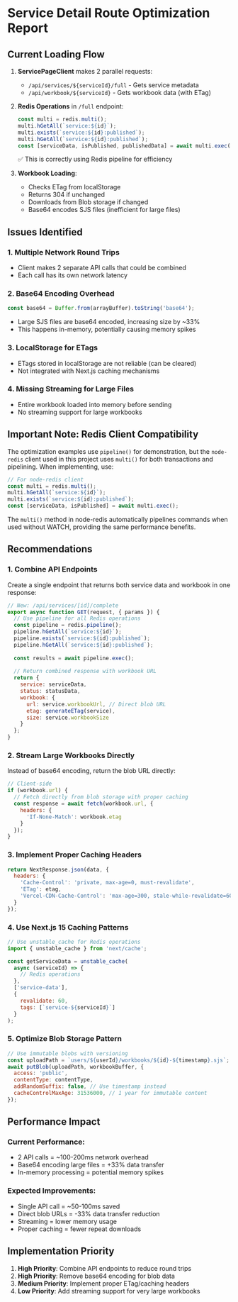 # Service Detail Route Optimization Report

## Current Loading Flow

1. **ServicePageClient** makes 2 parallel requests:
   - `/api/services/${serviceId}/full` - Gets service metadata
   - `/api/workbook/${serviceId}` - Gets workbook data (with ETag)

2. **Redis Operations** in `/full` endpoint:
   ```javascript
   const multi = redis.multi();
   multi.hGetAll(`service:${id}`);
   multi.exists(`service:${id}:published`);
   multi.hGetAll(`service:${id}:published`);
   const [serviceData, isPublished, publishedData] = await multi.exec();
   ```
   ✅ This is correctly using Redis pipeline for efficiency

3. **Workbook Loading**:
   - Checks ETag from localStorage
   - Returns 304 if unchanged
   - Downloads from Blob storage if changed
   - Base64 encodes SJS files (inefficient for large files)

## Issues Identified

### 1. Multiple Network Round Trips
- Client makes 2 separate API calls that could be combined
- Each call has its own network latency

### 2. Base64 Encoding Overhead
```javascript
const base64 = Buffer.from(arrayBuffer).toString('base64');
```
- Large SJS files are base64 encoded, increasing size by ~33%
- This happens in-memory, potentially causing memory spikes

### 3. LocalStorage for ETags
- ETags stored in localStorage are not reliable (can be cleared)
- Not integrated with Next.js caching mechanisms

### 4. Missing Streaming for Large Files
- Entire workbook loaded into memory before sending
- No streaming support for large workbooks

## Important Note: Redis Client Compatibility

The optimization examples use `pipeline()` for demonstration, but the `node-redis` client used in this project uses `multi()` for both transactions and pipelining. When implementing, use:

```javascript
// For node-redis client
const multi = redis.multi();
multi.hGetAll(`service:${id}`);
multi.exists(`service:${id}:published`);
const [serviceData, isPublished] = await multi.exec();
```

The `multi()` method in node-redis automatically pipelines commands when used without WATCH, providing the same performance benefits.

## Recommendations

### 1. Combine API Endpoints
Create a single endpoint that returns both service data and workbook in one response:

```javascript
// New: /api/services/[id]/complete
export async function GET(request, { params }) {
  // Use pipeline for all Redis operations
  const pipeline = redis.pipeline();
  pipeline.hGetAll(`service:${id}`);
  pipeline.exists(`service:${id}:published`);
  pipeline.hGetAll(`service:${id}:published`);
  
  const results = await pipeline.exec();
  
  // Return combined response with workbook URL
  return {
    service: serviceData,
    status: statusData,
    workbook: {
      url: service.workbookUrl, // Direct blob URL
      etag: generateETag(service),
      size: service.workbookSize
    }
  };
}
```

### 2. Stream Large Workbooks Directly
Instead of base64 encoding, return the blob URL directly:

```javascript
// Client-side
if (workbook.url) {
  // Fetch directly from blob storage with proper caching
  const response = await fetch(workbook.url, {
    headers: {
      'If-None-Match': workbook.etag
    }
  });
}
```

### 3. Implement Proper Caching Headers
```javascript
return NextResponse.json(data, {
  headers: {
    'Cache-Control': 'private, max-age=0, must-revalidate',
    'ETag': etag,
    'Vercel-CDN-Cache-Control': 'max-age=300, stale-while-revalidate=60'
  }
});
```

### 4. Use Next.js 15 Caching Patterns
```javascript
// Use unstable_cache for Redis operations
import { unstable_cache } from 'next/cache';

const getServiceData = unstable_cache(
  async (serviceId) => {
    // Redis operations
  },
  ['service-data'],
  {
    revalidate: 60,
    tags: [`service-${serviceId}`]
  }
);
```

### 5. Optimize Blob Storage Pattern
```javascript
// Use immutable blobs with versioning
const uploadPath = `users/${userId}/workbooks/${id}-${timestamp}.sjs`;
await putBlob(uploadPath, workbookBuffer, {
  access: 'public',
  contentType: contentType,
  addRandomSuffix: false, // Use timestamp instead
  cacheControlMaxAge: 31536000, // 1 year for immutable content
});
```

## Performance Impact

### Current Performance:
- 2 API calls = ~100-200ms network overhead
- Base64 encoding large files = +33% data transfer
- In-memory processing = potential memory spikes

### Expected Improvements:
- Single API call = ~50-100ms saved
- Direct blob URLs = -33% data transfer reduction
- Streaming = lower memory usage
- Proper caching = fewer repeat downloads

## Implementation Priority

1. **High Priority**: Combine API endpoints to reduce round trips
2. **High Priority**: Remove base64 encoding for blob data
3. **Medium Priority**: Implement proper ETag/caching headers
4. **Low Priority**: Add streaming support for very large workbooks